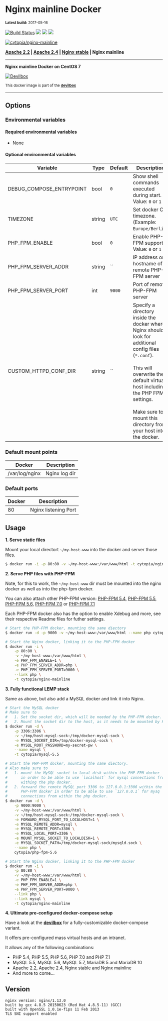 # Nginx mainline Docker

<small>**Latest build:** 2017-05-16</small>

[![Build Status](https://travis-ci.org/cytopia/docker-nginx-mainline.svg?branch=master)](https://travis-ci.org/cytopia/docker-nginx-mainline) [![](https://images.microbadger.com/badges/version/cytopia/nginx-mainline.svg)](https://microbadger.com/images/cytopia/nginx-mainline "nginx-mainline") [![](https://images.microbadger.com/badges/image/cytopia/nginx-mainline.svg)](https://microbadger.com/images/cytopia/nginx-mainline "nginx-mainline") [![](https://images.microbadger.com/badges/license/cytopia/nginx-mainline.svg)](https://microbadger.com/images/cytopia/nginx-mainline "nginx-mainline")

[![cytopia/nginx-mainline](http://dockeri.co/image/cytopia/nginx-mainline)](https://hub.docker.com/r/cytopia/nginx-mainline/)

**[Apache 2.2](https://github.com/cytopia/docker-apache-2.2) | [Apache 2.4](https://github.com/cytopia/docker-apache-2.4) | [Nginx stable](https://github.com/cytopia/docker-nginx-stable) | Nginx mainline**

----

**Nginx mainline Docker on CentOS 7**

[![Devilbox](https://raw.githubusercontent.com/cytopia/devilbox/master/.devilbox/www/htdocs/assets/img/devilbox_80.png)](https://github.com/cytopia/devilbox)

<sub>This docker image is part of the **[devilbox](https://github.com/cytopia/devilbox)**</sub>

----

## Options

### Environmental variables

#### Required environmental variables

- None

#### Optional environmental variables

| Variable | Type | Default | Description |
|----------|------|---------|-------------|
| DEBUG_COMPOSE_ENTRYPOINT | bool | `0` | Show shell commands executed during start.<br/>Value: `0` or `1` |
| TIMEZONE | string | `UTC` | Set docker OS timezone.<br/>(Example: `Europe/Berlin`) |
| PHP_FPM_ENABLE | bool | `0` | Enable PHP-FPM support.<br/>Value: `0` or `1` |
| PHP_FPM_SERVER_ADDR | string | `` | IP address or hostname of remote PHP-FPM server |
| PHP_FPM_SERVER_PORT | int | `9000` | Port of remote PHP-FPM server |
| CUSTOM_HTTPD_CONF_DIR | string | `` | Specify a directory inside the docker where Nginx should look for additional config files (`*.conf`).<br/><br/>This will overwrite the default virtual host including the PHP FPM settings.<br/><br/>Make sure to mount this directory from your host into the docker. |

### Default mount points

| Docker | Description |
|--------|-------------|
| /var/log/nginx | Nginx log dir |


### Default ports

| Docker | Description |
|--------|-------------|
| 80     | Nginx listening Port |


## Usage

**1. Serve static files**

Mount your local directort `~/my-host-www` into the docker and server those files.
```bash
$ docker run -i -p 80:80 -v ~/my-host-www:/var/www/html -t cytopia/nginx-mainline
```

**2. Serve PHP files with PHP-FPM**

Note, for this to work, the `~/my-host-www` dir must be mounted into the nginx docker as well as into the php-fpm docker.

You can also attach other PHP-FPM version: [PHP-FPM 5.4](https://github.com/cytopia/docker-php-fpm-5.4), [PHP-FPM 5.5](https://github.com/cytopia/docker-php-fpm-5.5), [PHP-FPM 5.6](https://github.com/cytopia/docker-php-fpm-5.6), [PHP-FPM 7.0](https://github.com/cytopia/docker-php-fpm-7.0) or [PHP-FPM 7.1](https://github.com/cytopia/docker-php-fpm-7.1)

Each PHP-FPM docker also has the option to enable Xdebug and more, see their respective Readme files for futher settings.

```bash
# Start the PHP-FPM docker, mounting the same diectory
$ docker run -d -p 9000 -v ~/my-host-www:/var/www/html --name php cytopia/php-fpm-5.6

# Start the Nginx docker, linking it to the PHP-FPM docker
$ docker run -i \
    -p 80:80 \
    -v ~/my-host-www:/var/www/html \
    -e PHP_FPM_ENABLE=1 \
    -e PHP_FPM_SERVER_ADDR=php \
    -e PHP_FPM_SERVER_PORT=9000 \
    --link php \
    -t cytopia/nginx-mainline
```

**3. Fully functional LEMP stack**

Same as above, but also add a MySQL docker and link it into Nginx.
```bash
# Start the MySQL docker
# Make sure to
#   1. Set the socket dir, which will be needed by the PHP-FPM docker.
#   2. Mount the socket dir to the host, as it needs to be mounted by PHP-FPM
$ docker run -d \
    -p 3306:3306 \
    -v ~/tmp/host-mysql-sock:/tmp/docker-mysql-sock \
    -e MYSQL_SOCKET_DIR=/tmp/docker-mysql-sock \
    -e MYSQL_ROOT_PASSWORD=my-secret-pw \
    --name mysql \
    -t cytopia/mysql-5.5

# Start the PHP-FPM docker, mounting the same diectory.
# Also make sure to
#   1. mount the MySQL socket to local disk within the PHP-FPM docker
#      in order to be able to use `localhost` for mysql connections from
#      withing the php docker.
#   2. forward the remote MySQL port 3306 to 127.0.0.1:3306 within the
#      PHP-FPM docker in order to be able to use `127.0.0.1` for mysq
#      connections from within the php docker.
$ docker run -d \
    -p 9000:9000 \
    -v ~/my-host-www:/var/www/html \
    -v ~/tmp/host-mysql-sock:/tmp/docker-mysql-sock \
    -e FORWARD_MYSQL_PORT_TO_LOCALHOST=1 \
    -e MYSQL_REMOTE_ADDR=mysql \
    -e MYSQL_REMOTE_PORT=3306 \
    -e MYSQL_LOCAL_PORT=3306 \
    -e MOUNT_MYSQL_SOCKET_TO_LOCALDISK=1 \
    -e MYSQL_SOCKET_PATH=/tmp/docker-mysql-sock/mysqld.sock \
    --name php \
    cytopia/php-fpm-5.6

# Start the Nginx docker, linking it to the PHP-FPM docker
$ docker run -i \
    -p 80:80 \
    -v ~/my-host-www:/var/www/html \
    -e PHP_FPM_ENABLE=1 \
    -e PHP_FPM_SERVER_ADDR=php \
    -e PHP_FPM_SERVER_PORT=9000 \
    --link php \
    --link mysql \
    -t cytopia/nginx-mainline
```

**4. Ultimate pre-configured docker-compose setup**

Have a look at the **[devilbox](https://github.com/cytopia/devilbox)** for a fully-customizable docker-compose variant.

It offers pre-configured mass virtual hosts and an intranet.

It allows any of the following combinations:

* PHP 5.4, PHP 5.5, PHP 5.6, PHP 7.0 and PHP 7.1
* MySQL 5.5, MySQL 5.6, MySQL 5.7, MariaDB 5 and MariaDB 10
* Apache 2.2, Apache 2.4, Nginx stable and Nginx mainline
* And more to come...

## Version

```
nginx version: nginx/1.13.0
built by gcc 4.8.5 20150623 (Red Hat 4.8.5-11) (GCC)
built with OpenSSL 1.0.1e-fips 11 Feb 2013
TLS SNI support enabled
```
